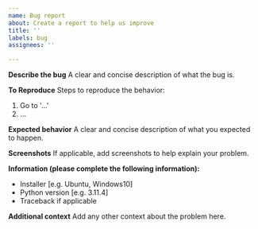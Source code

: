 ```yaml
---
name: Bug report
about: Create a report to help us improve
title: ''
labels: bug
assignees: ''

---
```


**Describe the bug**
A clear and concise description of what the bug is.

**To Reproduce**
Steps to reproduce the behavior:
1. Go to '...'
2. ...

**Expected behavior**
A clear and concise description of what you expected to happen.

**Screenshots**
If applicable, add screenshots to help explain your problem.

**Information (please complete the following information):**
 - Installer [e.g. Ubuntu, Windows10]
 - Python version [e.g. 3.11.4]
- Traceback if applicable

**Additional context**
Add any other context about the problem here.
